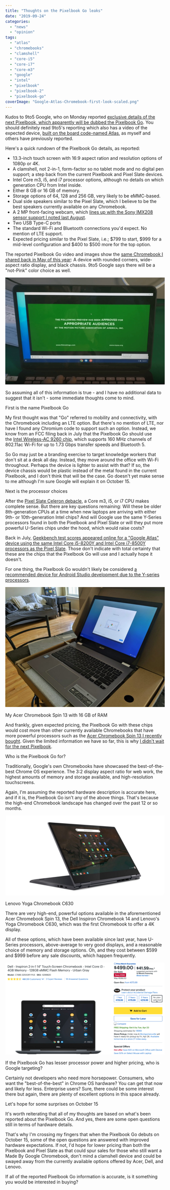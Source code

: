 ```yaml
---
title: "Thoughts on the Pixelbook Go leaks"
date: "2019-09-24"
categories: 
  - "news"
  - "opinion"
tags: 
  - "atlas"
  - "chromebooks"
  - "clamshell"
  - "core-i5"
  - "core-i7"
  - "core-m3"
  - "google"
  - "intel"
  - "pixelbook"
  - "pixelbook-2"
  - "pixelbook-go"
coverImage: "Google-Atlas-Chromebook-first-look-scaled.png"
---
```


Kudos to 9to5 Google, who on Monday reported [exclusive details of the next Pixelbook, which apparently will be dubbed the Pixelbook Go](https://9to5google.com/2019/09/23/exclusive-google-pixelbook-go/). You should definitely read 9to5's reporting which also has a video of the expected device, [built on the board code-named Atlas](https://www.aboutchromebooks.com/tag/atlas/), as myself and others have previously reported.

Here's a quick rundown of the Pixelbook Go details, as reported:

- 13.3-inch touch screen with 16:9 aspect ration and resolution options of 1080p or 4K.
- A clamshell, not 2-in-1, form-factor so no tablet mode and no digital pen support; a step back from the current Pixelbook and Pixel Slate devices.
- Intel Core m3, i5, and i7 processor options, although no details on which generation CPU from Intel inside.
- Either 8 GB or 16 GB of memory.
- Storage options of 64, 128 and 256 GB, very likely to be eMMC-based.
- Dual side speakers similar to the Pixel Slate, which I believe to be the best speakers currently available on any Chromebook.
- A 2 MP front-facing webcam, which [lines up with the Sony IMX208 sensor support I noted last August](https://www.aboutchromebooks.com/news/4k-atlas-chromebook-detachable-imx208-1080p-front-camera/).
- Two USB Type-C ports
- The standard Wi-Fi and Bluetooth connections you'd expect. No mention of LTE support.
- Expected pricing similar to the Pixel Slate, i.e.; $799 to start, $999 for a mid-level configuration and $400 to $500 more for the top option.

The reported Pixelbook Go video and images show the [same Chromebook I shared back in May of this year](https://www.aboutchromebooks.com/news/google-atlas-chromebook-first-look-video/): A device with rounded corners, wide-aspect ratio display, and black chassis. 9to5 Google says there will be a "not-Pink" color choice as well.

![](images/Google-Atlas-Chromebook-first-look-1024x685.png)

So assuming all of this information is true - and I have no additional data to suggest that it isn't - some immediate thoughts come to mind.

First is the name Pixelbook Go

My first thought was that "Go" referred to mobility and connectivity, with the Chromebook including an LTE option. But there's no mention of LTE, nor have I found any Chromium code to support such an option. Instead, we know from an FCC filing back in July that the Pixelbook Go should use the [Intel Wireless-AC 9260 chip](https://www.intel.com/content/www/us/en/products/wireless/wireless-products/dual-band-wireless-ac-9260.html), which supports 160 MHz channels of 802.11ac Wi-Fi for up to 1.73 Gbps transfer speeds and Bluetooth 5.

So Go may just be a branding exercise to target knowledge workers that don't sit at a desk all day. Instead, they move around the office with Wi-Fi throughout. Perhaps the device is lighter to assist with that? If so, the device chassis would be plastic instead of the metal found in the current Pixelbook, and I don't think that will be the case. Go doesn't yet make sense to me although I'm sure Google will explain it on October 15.

Next is the processor choices

After the [Pixel Slate Celeron debacle](https://www.aboutchromebooks.com/news/google-pixel-slate-celeron-unavailable-permanently-discontinued/), a Core m3, i5, or i7 CPU makes complete sense. But there are key questions remaining: Will these be older 8th-generation CPUs at a time when new laptops are arriving with either 9th- or 10th-generation Intel chips? And will Google use the same Y-Series processors found in both the Pixelbook and Pixel Slate or will they put more powerful U-Series chips under the hood, which would raise costs?

Back in July, [Geekbench test scores appeared online for a "Google Atlas" device using the same Intel Core i5-8200Y and Intel Core i7-8500Y processors as the Pixel Slate](https://www.aboutchromebooks.com/news/atlas-pixelbook-2-cpu-specs-android-studio-support/). Those don't indicate with total certainty that these are the chips that the Pixelbook Go will use and I actually hope it doesn't.

For one thing, the Pixelbook Go wouldn't likely be considered [a recommended device for Android Studio development due to the Y-series processors](https://www.aboutchromebooks.com/news/android-studio-chrome-os-chromebook-recommendation-google-io-2019/).

![](images/Acer-Chromebook-Spin-13-16GB-of-RAM-1024x768.jpg)

My Acer Chromebook Spin 13 with 16 GB of RAM

And frankly, given expected pricing, the Pixelbook Go with these chips would cost more than other currently available Chromebooks that have more powerful processors such as the [Acer Chromebook Spin 13 I recently bought](https://www.aboutchromebooks.com/news/acer-chromebook-spin-13-with-16-gb-ram-should-you-buy-one/). Given the limited information we have so far, this is why [I didn't wait for the next Pixelbook](https://www.aboutchromebooks.com/news/atlas-pixelbook-processors-acer-chromebook-13-lenovo-yoga-c630-hp-360/).

Who is the Pixelbook Go for?

Traditionally, Google's own Chromebooks have showcased the best-of-the-best Chrome OS experience. The 3:2 display aspect ratio for web work, the highest amounts of memory and storage available, and high-resolution touchscreens.

Again, I'm assuming the reported hardware description is accurate here, and if it is, the Pixelbook Go isn't any of the above things. That's because the high-end Chromebook landscape has changed over the past 12 or so months.

![](images/lenovo_yoga_chromebook_2-1024x512.jpg)

Lenovo Yoga Chromebook C630

There are very high-end, powerful options available in the aforementioned Acer Chromebook Spin 13, the Dell Inspiron Chromebook 14 and Lenovo's Yoga Chromebook C630, which was the first Chromebook to offer a 4K display.

All of these options, which have been available since last year, have U-Series processors, above-average to very good displays, and a reasonable choice of memory and storage options. Oh, and they cost between $599 and $999 before any sale discounts, which happen frequently.

![](images/Dell-Inspiron-Chromebook-14-Best-Buy-April-sale-1024x589.png)

If the Pixelbook Go has lesser processor power and higher pricing, who is Google targeting?

Certainly not developers who need more horsepower. Consumers, who want the "best-of-the-best" in Chrome OS hardware? You can get that now and likely for less. Enterprise users? Sure, there could be some interest there but again, there are plenty of excellent options in this space already.

Let's hope for some surprises on October 15

It's worth reiterating that all of my thoughts are based on what's been reported about the Pixelbook Go. And yes, there are some open questions still in terms of hardware details.

That's why I'm crossing my fingers that when the Pixelbook Go debuts on October 15, some of the open questions are answered with improved hardware expectations. If not, I'd hope for lower pricing than both the Pixelbook and Pixel Slate as that could spur sales for those who still want a Made By Google Chromebook, don't mind a clamshell device and could be swayed away from the currently available options offered by Acer, Dell, and Lenovo.

If all of the reported Pixelbook Go information is accurate, is it something you would be interested in buying?
